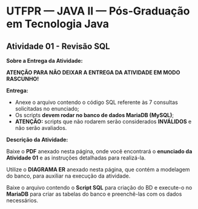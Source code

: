 # UTFPR — JAVA II — Pós-Graduação em Tecnologia Java

## Atividade 01 - Revisão SQL

**Sobre a Entrega da Atividade:**

**ATENÇÃO PARA NÃO DEIXAR A ENTREGA DA ATIVIDADE EM MODO RASCUNHO!**

**Entrega:**
- Anexe o arquivo contendo o código SQL referente às 7 consultas solicitadas no enunciado;
- Os scripts **devem rodar no banco de dados MariaDB (MySQL)**;
- **ATENÇÃO:** scripts que não rodarem serão considerados **INVÁLIDOS** e não serão avaliados.

**Descrição da Atividade:**

Baixe o **PDF** anexado nesta página, onde você encontrará o **enunciado da Atividade 01** e as instruções detalhadas para realizá-la.

Utilize o **DIAGRAMA ER** anexado nesta página, que contém a modelagem do banco, para auxiliar na execução da atividade.

Baixe o arquivo contendo o **Script SQL** para criação do BD e execute-o no **MariaDB** para criar as tabelas do banco e preenchê-las com os dados necessários.
